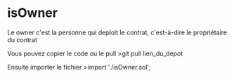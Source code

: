 # isOwner

Le owner c'est la personne qui deploit le contrat, c'est-à-dire le propriétaire du contrat

Vous pouvez copier le code ou le pull
    >git pull lien_du_depot

Ensuite importer le fichier 
    >import './isOwner.sol';
